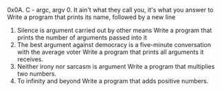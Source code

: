 0x0A. C - argc, argv
0. It ain't what they call you, it's what you answer to
Write a program that prints its name, followed by a new line
1. Silence is argument carried out by other means
Write a program that prints the number of arguments passed into it
2. The best argument against democracy is a five-minute conversation with the average voter
Write a program that prints all arguments it receives.
3. Neither irony nor sarcasm is argument
Write a program that multiplies two numbers.
4. To infinity and beyond
Write a program that adds positive numbers.
